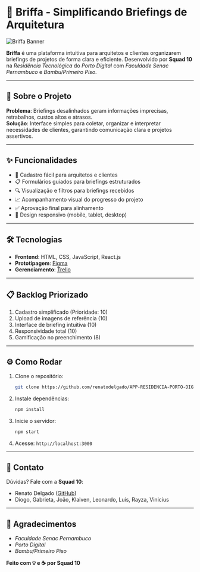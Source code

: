 # 🌿 Briffa - Simplificando Briefings de Arquitetura

![Briffa Banner](https://via.placeholder.com/800x200.png?text=Briffa+-+Briefings+Simples+e+Claros)

**Briffa** é uma plataforma intuitiva para arquitetos e clientes organizarem briefings de projetos de forma clara e eficiente. Desenvolvido por **Squad 10** na *Residência Tecnológica* do *Porto Digital* com *Faculdade Senac Pernambuco* e *Bambu/Primeiro Piso*.

---

## 🚀 Sobre o Projeto

**Problema**: Briefings desalinhados geram informações imprecisas, retrabalhos, custos altos e atrasos.  
**Solução**: Interface simples para coletar, organizar e interpretar necessidades de clientes, garantindo comunicação clara e projetos assertivos.

---

## ✨ Funcionalidades

- 📝 Cadastro fácil para arquitetos e clientes
- 📋 Formulários guiados para briefings estruturados
- 🔍 Visualização e filtros para briefings recebidos
- 📈 Acompanhamento visual do progresso do projeto
- ✅ Aprovação final para alinhamento
- 📱 Design responsivo (mobile, tablet, desktop)

---

## 🛠️ Tecnologias

- **Frontend**: HTML, CSS, JavaScript, React.js
- **Prototipagem**: [Figma](https://www.figma.com/design/SEGzbZrd7LI5K7eaCC5Etu/Bambum-Ul-%7C-UX?node-id=0-1&t=wcmylf5kKhokMfDy-1)
- **Gerenciamento**: [Trello](https://trello.com/invite/b/67f738267719c0858e2fe5a6/ATTiff4da859ff6f0f67e73fedf53fc21cd033F5865A/bambu)

---

## 📋 Backlog Priorizado

1. Cadastro simplificado (Prioridade: 10)
2. Upload de imagens de referência (10)
3. Interface de briefing intuitiva (10)
4. Responsividade total (10)
5. Gamificação no preenchimento (8)

---

## ⚙️ Como Rodar

1. Clone o repositório:
   ```bash
   git clone https://github.com/renatodelgado/APP-RESIDENCIA-PORTO-DIGITAL.git
   ```
2. Instale dependências:
   ```bash
   npm install
   ```
3. Inicie o servidor:
   ```bash
   npm start
   ```
4. Acesse: `http://localhost:3000`

---

## 📧 Contato

Dúvidas? Fale com a **Squad 10**:  
- Renato Delgado ([GitHub](https://github.com/renatodelgado))  
- Diogo, Gabrieta, João, Klaiven, Leonardo, Luis, Rayza, Vinicius

---

## 🎉 Agradecimentos

- *Faculdade Senac Pernambuco*  
- *Porto Digital*  
- *Bambu/Primeiro Piso*

**Feito com 💡 e ☕ por Squad 10**